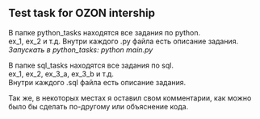 ## Test task for OZON intership

В папке python_tasks находятся все задания по python. \
ex_1, ex_2 и т.д. Внутри каждого .py файла есть описание задания.
*Запускать в python_tasks: python main.py*

В папке sql_tasks находятся все задания по sql. \
ex_1, ex_2, ex_3_a, ex_3_b и т.д. \
Внутри каждого .sql файла есть описание задания.

Так же, в некоторых местах я оставил свом комментарии, как можно было бы сделать по-другому или объяснение кода.
